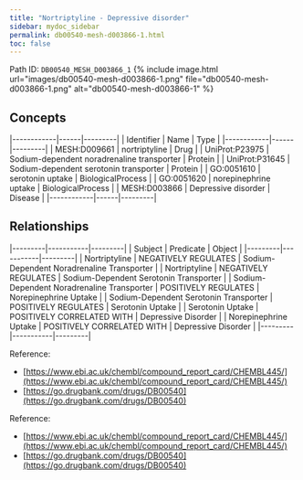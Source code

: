 ```yaml
---
title: "Nortriptyline - Depressive disorder"
sidebar: mydoc_sidebar
permalink: db00540-mesh-d003866-1.html
toc: false 
---
```



Path ID: `DB00540_MESH_D003866_1`
{% include image.html url="images/db00540-mesh-d003866-1.png" file="db00540-mesh-d003866-1.png" alt="db00540-mesh-d003866-1" %}

## Concepts

|------------|------|---------|
| Identifier | Name | Type    |
|------------|------|---------|
| MESH:D009661 | nortriptyline | Drug |
| UniProt:P23975 | Sodium-dependent noradrenaline transporter | Protein |
| UniProt:P31645 | Sodium-dependent serotonin transporter | Protein |
| GO:0051610 | serotonin uptake | BiologicalProcess |
| GO:0051620 | norepinephrine uptake | BiologicalProcess |
| MESH:D003866 | Depressive disorder | Disease |
|------------|------|---------|

## Relationships

|---------|-----------|---------|
| Subject | Predicate | Object  |
|---------|-----------|---------|
| Nortriptyline | NEGATIVELY REGULATES | Sodium-Dependent Noradrenaline Transporter |
| Nortriptyline | NEGATIVELY REGULATES | Sodium-Dependent Serotonin Transporter |
| Sodium-Dependent Noradrenaline Transporter | POSITIVELY REGULATES | Norepinephrine Uptake |
| Sodium-Dependent Serotonin Transporter | POSITIVELY REGULATES | Serotonin Uptake |
| Serotonin Uptake | POSITIVELY CORRELATED WITH | Depressive Disorder |
| Norepinephrine Uptake | POSITIVELY CORRELATED WITH | Depressive Disorder |
|---------|-----------|---------|

Reference: 
  - [https://www.ebi.ac.uk/chembl/compound_report_card/CHEMBL445/](https://www.ebi.ac.uk/chembl/compound_report_card/CHEMBL445/)
  - [https://go.drugbank.com/drugs/DB00540](https://go.drugbank.com/drugs/DB00540)

Reference: 
  - [https://www.ebi.ac.uk/chembl/compound_report_card/CHEMBL445/](https://www.ebi.ac.uk/chembl/compound_report_card/CHEMBL445/)
  - [https://go.drugbank.com/drugs/DB00540](https://go.drugbank.com/drugs/DB00540)
